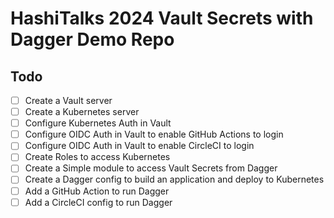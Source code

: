 # HashiTalks 2024 Vault Secrets with Dagger Demo Repo

## Todo

- [ ] Create a Vault server
- [ ] Create a Kubernetes server
- [ ] Configure Kubernetes Auth in Vault
- [ ] Configure OIDC Auth in Vault to enable GitHub Actions to login
- [ ] Configure OIDC Auth in Vault to enable CircleCI to login
- [ ] Create Roles to access Kubernetes
- [ ] Create a Simple module to access Vault Secrets from Dagger
- [ ] Create a Dagger config to build an application and deploy to Kubernetes
- [ ] Add a GitHub Action to run Dagger
- [ ] Add a CircleCI config to run Dagger
